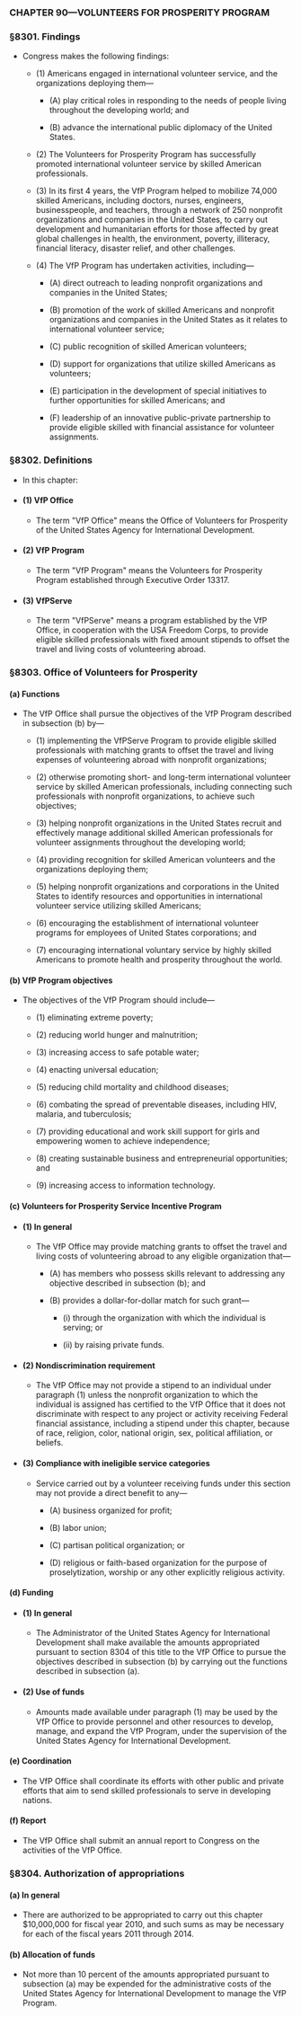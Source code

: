 ### **CHAPTER 90—VOLUNTEERS FOR PROSPERITY PROGRAM**

### §8301. Findings
* Congress makes the following findings:

  * (1) Americans engaged in international volunteer service, and the organizations deploying them—

    * (A) play critical roles in responding to the needs of people living throughout the developing world; and

    * (B) advance the international public diplomacy of the United States.


  * (2) The Volunteers for Prosperity Program has successfully promoted international volunteer service by skilled American professionals.

  * (3) In its first 4 years, the VfP Program helped to mobilize 74,000 skilled Americans, including doctors, nurses, engineers, businesspeople, and teachers, through a network of 250 nonprofit organizations and companies in the United States, to carry out development and humanitarian efforts for those affected by great global challenges in health, the environment, poverty, illiteracy, financial literacy, disaster relief, and other challenges.

  * (4) The VfP Program has undertaken activities, including—

    * (A) direct outreach to leading nonprofit organizations and companies in the United States;

    * (B) promotion of the work of skilled Americans and nonprofit organizations and companies in the United States as it relates to international volunteer service;

    * (C) public recognition of skilled American volunteers;

    * (D) support for organizations that utilize skilled Americans as volunteers;

    * (E) participation in the development of special initiatives to further opportunities for skilled Americans; and

    * (F) leadership of an innovative public-private partnership to provide eligible skilled with financial assistance for volunteer assignments.

### §8302. Definitions
* In this chapter:

* #### (1) VfP Office
  * The term "VfP Office" means the Office of Volunteers for Prosperity of the United States Agency for International Development.

* #### (2) VfP Program
  * The term "VfP Program" means the Volunteers for Prosperity Program established through Executive Order 13317.

* #### (3) VfPServe
  * The term "VfPServe" means a program established by the VfP Office, in cooperation with the USA Freedom Corps, to provide eligible skilled professionals with fixed amount stipends to offset the travel and living costs of volunteering abroad.

### §8303. Office of Volunteers for Prosperity
#### (a) Functions
* The VfP Office shall pursue the objectives of the VfP Program described in subsection (b) by—

  * (1) implementing the VfPServe Program to provide eligible skilled professionals with matching grants to offset the travel and living expenses of volunteering abroad with nonprofit organizations;

  * (2) otherwise promoting short- and long-term international volunteer service by skilled American professionals, including connecting such professionals with nonprofit organizations, to achieve such objectives;

  * (3) helping nonprofit organizations in the United States recruit and effectively manage additional skilled American professionals for volunteer assignments throughout the developing world;

  * (4) providing recognition for skilled American volunteers and the organizations deploying them;

  * (5) helping nonprofit organizations and corporations in the United States to identify resources and opportunities in international volunteer service utilizing skilled Americans;

  * (6) encouraging the establishment of international volunteer programs for employees of United States corporations; and

  * (7) encouraging international voluntary service by highly skilled Americans to promote health and prosperity throughout the world.

#### (b) VfP Program objectives
* The objectives of the VfP Program should include—

  * (1) eliminating extreme poverty;

  * (2) reducing world hunger and malnutrition;

  * (3) increasing access to safe potable water;

  * (4) enacting universal education;

  * (5) reducing child mortality and childhood diseases;

  * (6) combating the spread of preventable diseases, including HIV, malaria, and tuberculosis;

  * (7) providing educational and work skill support for girls and empowering women to achieve independence;

  * (8) creating sustainable business and entrepreneurial opportunities; and

  * (9) increasing access to information technology.

#### (c) Volunteers for Prosperity Service Incentive Program
* #### (1) In general
  * The VfP Office may provide matching grants to offset the travel and living costs of volunteering abroad to any eligible organization that—

    * (A) has members who possess skills relevant to addressing any objective described in subsection (b); and

    * (B) provides a dollar-for-dollar match for such grant—

      * (i) through the organization with which the individual is serving; or

      * (ii) by raising private funds.

* #### (2) Nondiscrimination requirement
  * The VfP Office may not provide a stipend to an individual under paragraph (1) unless the nonprofit organization to which the individual is assigned has certified to the VfP Office that it does not discriminate with respect to any project or activity receiving Federal financial assistance, including a stipend under this chapter, because of race, religion, color, national origin, sex, political affiliation, or beliefs.

* #### (3) Compliance with ineligible service categories
  * Service carried out by a volunteer receiving funds under this section may not provide a direct benefit to any—

    * (A) business organized for profit;

    * (B) labor union;

    * (C) partisan political organization; or

    * (D) religious or faith-based organization for the purpose of proselytization, worship or any other explicitly religious activity.

#### (d) Funding
* #### (1) In general
  * The Administrator of the United States Agency for International Development shall make available the amounts appropriated pursuant to section 8304 of this title to the VfP Office to pursue the objectives described in subsection (b) by carrying out the functions described in subsection (a).

* #### (2) Use of funds
  * Amounts made available under paragraph (1) may be used by the VfP Office to provide personnel and other resources to develop, manage, and expand the VfP Program, under the supervision of the United States Agency for International Development.

#### (e) Coordination
* The VfP Office shall coordinate its efforts with other public and private efforts that aim to send skilled professionals to serve in developing nations.

#### (f) Report
* The VfP Office shall submit an annual report to Congress on the activities of the VfP Office.

### §8304. Authorization of appropriations
#### (a) In general
* There are authorized to be appropriated to carry out this chapter $10,000,000 for fiscal year 2010, and such sums as may be necessary for each of the fiscal years 2011 through 2014.

#### (b) Allocation of funds
* Not more than 10 percent of the amounts appropriated pursuant to subsection (a) may be expended for the administrative costs of the United States Agency for International Development to manage the VfP Program.